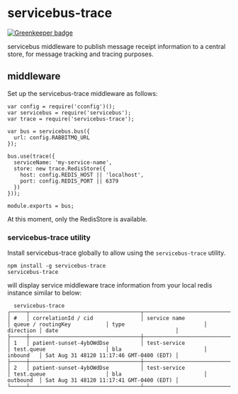# servicebus-trace

[![Greenkeeper badge](https://badges.greenkeeper.io/mateodelnorte/servicebus-trace.svg)](https://greenkeeper.io/)

servicebus middleware to publish message receipt information to a central store, for message tracking and tracing purposes.

## middleware

Set up the servicebus-trace middleware as follows:
```
var config = require('cconfig')();
var servicebus = require('servicebus');
var trace = require('servicebus-trace');

var bus = servicebus.bus({
  url: config.RABBITMQ_URL
});

bus.use(trace({
  serviceName: 'my-service-name',
  store: new trace.RedisStore({
    host: config.REDIS_HOST || 'localhost',
    port: config.REDIS_PORT || 6379
  })
}));

module.exports = bus;
```
At this moment, only the RedisStore is available. 

### servicebus-trace utility

Install servicebus-trace globally to allow using the `servicebus-trace` utility. 
```
npm install -g servicebus-trace
servicebus-trace
```
will display service middleware trace information from your local redis instance similar to below:
```
  servicebus-trace
┌─────┬───────────────────────────────────┬──────────────────────────────┬──────────────────────────────┬──────────────────────────────┬───────────┬──────────────────────────────────────────┐
│ #   │ correlationId / cid               │ service name                 │ queue / routingKey           │ type                         │ direction │ date                                     │
├─────┼───────────────────────────────────┼──────────────────────────────┼──────────────────────────────┼──────────────────────────────┼───────────┼──────────────────────────────────────────┤
│ 1   │ patient-sunset-4ybOWdDse          │ test-service                 │ test.queue                   │ bla                          │ inbound   │ Sat Aug 31 48120 11:17:46 GMT-0400 (EDT) │
├─────┼───────────────────────────────────┼──────────────────────────────┼──────────────────────────────┼──────────────────────────────┼───────────┼──────────────────────────────────────────┤
│ 2   │ patient-sunset-4ybOWdDse          │ test-service                 │ test.queue                   │ bla                          │ outbound  │ Sat Aug 31 48120 11:17:41 GMT-0400 (EDT) │
└─────┴───────────────────────────────────┴──────────────────────────────┴──────────────────────────────┴──────────────────────────────┴───────────┴──────────────────────────────────────────┘
```
